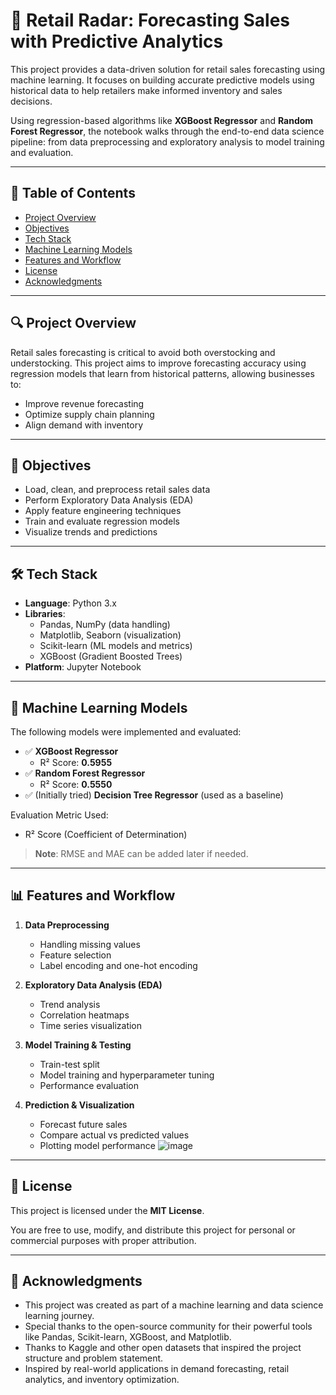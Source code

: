 # 🛒 Retail Radar: Forecasting Sales with Predictive Analytics

This project provides a data-driven solution for retail sales forecasting using machine learning. It focuses on building accurate predictive models using historical data to help retailers make informed inventory and sales decisions.

Using regression-based algorithms like **XGBoost Regressor** and **Random Forest Regressor**, the notebook walks through the end-to-end data science pipeline: from data preprocessing and exploratory analysis to model training and evaluation.

---

## 📌 Table of Contents

- [Project Overview](#project-overview)
- [Objectives](#objectives)
- [Tech Stack](#tech-stack)
- [Machine Learning Models](#machine-learning-models)
- [Features and Workflow](#features-and-workflow)
- [License](#license)
- [Acknowledgments](#acknowledgments)

---

## 🔍 Project Overview

Retail sales forecasting is critical to avoid both overstocking and understocking. This project aims to improve forecasting accuracy using regression models that learn from historical patterns, allowing businesses to:

- Improve revenue forecasting
- Optimize supply chain planning
- Align demand with inventory

---

## 🎯 Objectives

- Load, clean, and preprocess retail sales data
- Perform Exploratory Data Analysis (EDA)
- Apply feature engineering techniques
- Train and evaluate regression models
- Visualize trends and predictions

---

## 🛠 Tech Stack

- **Language**: Python 3.x  
- **Libraries**:
  - Pandas, NumPy (data handling)
  - Matplotlib, Seaborn (visualization)
  - Scikit-learn (ML models and metrics)
  - XGBoost (Gradient Boosted Trees)
- **Platform**: Jupyter Notebook

---

## 🧠 Machine Learning Models

The following models were implemented and evaluated:

- ✅ **XGBoost Regressor**
  - R² Score: **0.5955**
- ✅ **Random Forest Regressor**
  - R² Score: **0.5550**
- ✅ (Initially tried) **Decision Tree Regressor** (used as a baseline)

Evaluation Metric Used:
- R² Score (Coefficient of Determination)

> **Note**: RMSE and MAE can be added later if needed.

---

## 📊 Features and Workflow

1. **Data Preprocessing**
   - Handling missing values
   - Feature selection
   - Label encoding and one-hot encoding

2. **Exploratory Data Analysis (EDA)**
   - Trend analysis
   - Correlation heatmaps
   - Time series visualization

3. **Model Training & Testing**
   - Train-test split
   - Model training and hyperparameter tuning
   - Performance evaluation

4. **Prediction & Visualization**
   - Forecast future sales
   - Compare actual vs predicted values
   - Plotting model performance
   ![image](https://github.com/user-attachments/assets/f3b5167f-c655-4a05-a6cc-c0385132e5a9)


---
## 📄 License

This project is licensed under the **MIT License**.

You are free to use, modify, and distribute this project for personal or commercial purposes with proper attribution.

---
## 🙌 Acknowledgments

- This project was created as part of a machine learning and data science learning journey.
- Special thanks to the open-source community for their powerful tools like Pandas, Scikit-learn, XGBoost, and Matplotlib.
- Thanks to Kaggle and other open datasets that inspired the project structure and problem statement.
- Inspired by real-world applications in demand forecasting, retail analytics, and inventory optimization.

